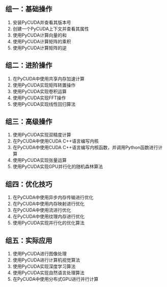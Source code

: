 ## 组一：基础操作

1. 安装PyCUDA并查看其版本号
2. 创建一个PyCUDA上下文并查看其属性
3. 使用PyCUDA计算向量的和
4. 使用PyCUDA计算矩阵的乘积
5. 使用PyCUDA计算矩阵的逆

## 组二：进阶操作

1. 在PyCUDA中使用共享内存加速计算
2. 使用PyCUDA实现矩阵转置操作
3. 使用PyCUDA实现卷积运算
4. 使用PyCUDA实现FFT操作
5. 使用PyCUDA实现线性回归算法

## 组三：高级操作

1. 使用PyCUDA实现双精度计算
2. 在PyCUDA中使用CUDA C++语言编写内核
3. 在PyCUDA中使用CUDA C++语言编写内核函数，并调用Python函数进行计算
4. 使用PyCUDA实现张量运算
5. 使用PyCUDA实现GPU并行化的随机森林算法

## 组四：优化技巧

1. 在PyCUDA中使用异步内存传输进行优化
2. 在PyCUDA中使用内存映射进行优化
3. 在PyCUDA中使用流进行优化
4. 在PyCUDA中使用纹理内存进行优化
5. 使用PyCUDA实现并行化的优化算法

## 组五：实际应用

1. 使用PyCUDA进行图像处理
2. 使用PyCUDA进行计算机视觉算法
3. 使用PyCUDA实现深度学习算法
4. 使用PyCUDA实现自然语言处理算法
5. 在PyCUDA中使用分布式GPU进行并行计算